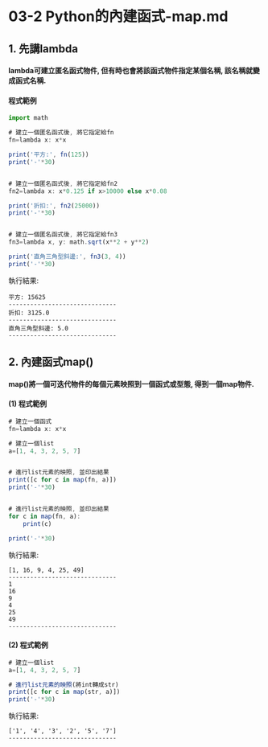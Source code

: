 # 03-2 Python的內建函式-map.md


## 1. 先講lambda

#### lambda可建立匿名函式物件, 但有時也會將該函式物件指定某個名稱, 該名稱就變成函式名稱. 



#### 程式範例
```javascript
import math

# 建立一個匿名函式後, 將它指定給fn
fn=lambda x: x*x

print('平方:', fn(125))
print('-'*30)


# 建立一個匿名函式後, 將它指定給fn2
fn2=lambda x: x*0.125 if x>10000 else x*0.08

print('折扣:', fn2(25000))
print('-'*30)


# 建立一個匿名函式後, 將它指定給fn3
fn3=lambda x, y: math.sqrt(x**2 + y**2)

print('直角三角型斜邊:', fn3(3, 4))
print('-'*30)
```

執行結果:
```
平方: 15625
------------------------------
折扣: 3125.0
------------------------------
直角三角型斜邊: 5.0
------------------------------
```



## 2. 內建函式map()

#### map()將一個可迭代物件的每個元素映照到一個函式或型態, 得到一個map物件. 



#### (1) 程式範例
```javascript
# 建立一個函式
fn=lambda x: x*x

# 建立一個list
a=[1, 4, 3, 2, 5, 7]


# 進行list元素的映照, 並印出結果
print([c for c in map(fn, a)])
print('-'*30)


# 進行list元素的映照, 並印出結果
for c in map(fn, a):
    print(c)

print('-'*30)
```

執行結果:
```
[1, 16, 9, 4, 25, 49]
------------------------------
1
16
9
4
25
49
------------------------------
```


#### (2) 程式範例
```javascript
# 建立一個list
a=[1, 4, 3, 2, 5, 7]

# 進行list元素的映照(將int轉成str)
print([c for c in map(str, a)])
print('-'*30)
```

執行結果:
```
['1', '4', '3', '2', '5', '7']
------------------------------
```
